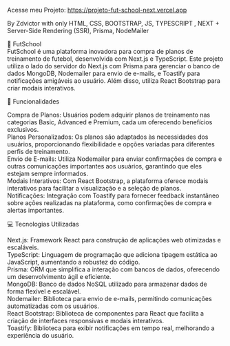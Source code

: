 Acesse meu Projeto: https://projeto-fut-school-next.vercel.app

By Zdvictor with only HTML, CSS, BOOTSTRAP, JS, TYPESCRIPT , NEXT + Server-Side Rendering (SSR), Prisma, NodeMailer

🚀 FutSchool<br />
FutSchool é uma plataforma inovadora para compra de planos de treinamento de futebol, desenvolvida com Next.js e TypeScript. Este projeto utiliza o lado do servidor do Next.js com Prisma para gerenciar o banco de dados MongoDB, Nodemailer para envio de e-mails, e Toastify para notificações amigáveis ao usuário. Além disso, utiliza React Bootstrap para criar modais interativos. <br />

🎯 Funcionalidades <br />

Compra de Planos: Usuários podem adquirir planos de treinamento nas categorias Basic, Advanced e Premium, cada um oferecendo benefícios exclusivos. <br />
Planos Personalizados: Os planos são adaptados às necessidades dos usuários, proporcionando flexibilidade e opções variadas para diferentes perfis de treinamento. <br />
Envio de E-mails: Utiliza Nodemailer para enviar confirmações de compra e outras comunicações importantes aos usuários, garantindo que eles estejam sempre informados. <br />
Modais Interativos: Com React Bootstrap, a plataforma oferece modais interativos para facilitar a visualização e a seleção de planos. <br />
Notificações: Integração com Toastify para fornecer feedback instantâneo sobre ações realizadas na plataforma, como confirmações de compra e alertas importantes. <br />

💻 Tecnologias Utilizadas <br />

Next.js: Framework React para construção de aplicações web otimizadas e escaláveis. <br />
TypeScript: Linguagem de programação que adiciona tipagem estática ao JavaScript, aumentando a robustez do código. <br />
Prisma: ORM que simplifica a interação com bancos de dados, oferecendo um desenvolvimento ágil e eficiente. <br />
MongoDB: Banco de dados NoSQL utilizado para armazenar dados de forma flexível e escalável. <br />
Nodemailer: Biblioteca para envio de e-mails, permitindo comunicações automatizadas com os usuários. <br />
React Bootstrap: Biblioteca de componentes para React que facilita a criação de interfaces responsivas e modais interativos. <br />
Toastify: Biblioteca para exibir notificações em tempo real, melhorando a experiência do usuário. <br />
